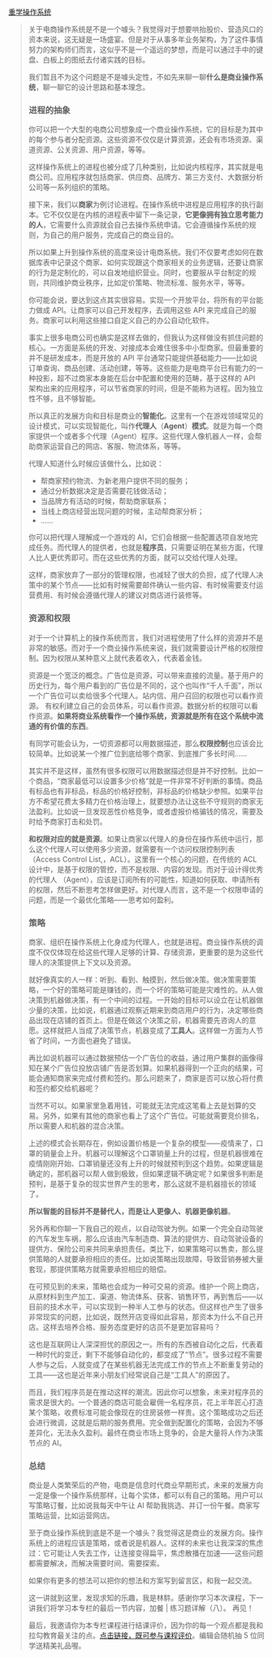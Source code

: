 [重学操作系统](https://kaiwu.lagou.com/course/courseInfo.htm?courseId=478&sid=20-h5Url-0&buyFrom=2&pageId=1pz4#/detail/pc?id=4652)



> 关于电商操作系统是不是一个噱头？我觉得对于想要哄抬股价、营造风口的资本来说，这无疑是一场盛宴。但是对于从事多年业务架构，为了这件事情努力的架构师们而言，这似乎不是一个遥远的梦想，而是可以通过手中的键盘、白板上的图纸去付诸实践的目标。
>
> 我们暂且不为这个问题是不是噱头定性，不如先来聊一聊**什么是商业操作系统**，聊一聊它的设计思路和基本理念。
>
> ### 进程的抽象
>
> 你可以把一个大型的电商公司想象成一个商业操作系统，它的目标是为其中的每个参与者分配资源。这些资源不仅仅是计算资源，还会有市场资源、渠道资源、公关资源、用户资源，等等。
>
> 这样操作系统上的进程也被分成了几种类别，比如说内核程序，其实就是电商公司。应用程序就包括商家、供应商、品牌方、第三方支付、大数据分析公司等一系列组织的策略。
>
> 接下来，我们以**商家**为例讨论进程。在操作系统中进程是应用程序的执行副本。它不仅仅是在内核的进程表中留下一条记录，**它更像拥有独立思考能力的人**，它需要什么资源就会自己去操作系统申请。它会遵循操作系统的规则，为自己的用户服务，完成自己的商业目的。
>
> 所以如果上升到操作系统的高度来设计电商系统。我们不仅要考虑如何在数据库表中记录这个商家、如何实现跟这个商家相关的业务逻辑，还要让商家的行为是定制化的，可以自发地组织营业。同时，也要服从平台制定的规则，共同维护商业秩序，比如定价策略、物流标准、服务水平，等等。
>
> 你可能会说，要达到这点其实很容易。实现一个开放平台，将所有的平台能力做成 API。让商家可以自己开发程序，去调用这些 API 来完成自己的服务。商家可以利用这些接口自定义自己的办公自动化软件。
>
> 事实上很多电商公司也确实是这样去做的，但我认为这样做没有抓住问题的核心。一方面是系统的开发、对接成本会难住很多中小型商家。但最重要的并不是研发成本，而是开放的 API 平台通常只能提供基础能力——比如说订单查询、商品创建、活动创建，等等。这些能力是电商平台已有能力的一种投影，超不过商家本身能在后台中配置和使用的范畴，基于这样的 API 架构出来的应用程序，可以节省商家的时间，但是不能称为进程。因为独立性不够，且不够智能。
>
> 所以真正的发展方向和目标是商业的**智能化**。这里有一个在游戏领域常见的设计模式，可以实现智能化，叫作**代理人**（**Agent**）**模式**。就是为每一个商家提供一个或者多个代理（Agent）程序。这些代理人像机器人一样，会帮助商家运营自己的网店、客服、物流体系，等等。
>
> 代理人知道什么时候应该做什么，比如说：
>
> - 帮商家预约物流、为新老用户提供不同的服务；
> - 通过分析数据决定是否需要花钱做活动；
> - 当品牌方有活动的时候，帮助商家联系；
> - 当线上商店经营出现问题的时候，主动帮商家分析；
> - ……
>
> 你可以把代理人理解成一个游戏的 AI，它们会根据一些配置选项自发地完成任务。而代理人的提供者，也就是**程序员**，只需要证明在某些方面，代理人比人更优秀即可。而在这些优秀的方面，就可以交给代理人处理。
>
> 这样，商家放弃了一部分的管理权限，也减轻了很大的负担，成了代理人决策中的某个节点——比如有时候需要邮件确认一些内容、有时候需要支付运营费用、有时候会遵循代理人的建议对商店进行装修等。
>
> ### 资源和权限
>
> 对于一个计算机上的操作系统而言，我们对进程使用了什么样的资源并不是非常的敏感。而对于一个商业操作系统来说，我们就需要设计严格的权限控制。因为权限从某种意义上就代表着收入，代表着金钱。
>
> 资源是一个宽泛的概念。广告位是资源，可以带来直接的流量。基于用户的历史行为，每个用户看到的广告位是不同的，这个也叫作“千人千面”，所以一个广告位可以卖给很多个代理人。站内信、用户召回的权限也可以看作资源。 有权利建立自己的会员体系，可以看作资源。数据分析的权限可以看作资源。**如果将商业系统看作一个操作系统，资源就是所有在这个系统中流通的有价值的东西**。
>
> 有同学可能会认为，一切资源都可以用数据描述，那么**权限控制**也应该会比较简单。比如说某一个推广位到底给哪个商家、到底推广多长时间……
>
> 其实并不是这样，虽然有很多权限可以用数据描述但是并不好控制。比如一个商品，“商家最低可以设置多少价格”就是一件非常不好判断的事情。商品有标品也有非标品，标品的价格好控制，非标品的价格缺少参照。如果平台方不希望花费太多精力在价格治理上，就要想办法让这些不守规则的商家无法盈利。比如说一旦发现恶性价格竞争，或者虚报价格骗钱的情况，需要及时给予商家打击和处罚。
>
> **和权限对应的就是资源**。如果让商家以代理人的身份在操作系统中运行，那么这个代理人可以使用多少资源，就需要有一个访问权限控制列表（Access Control List,，ACL）。这里有一个核心的问题，在传统的 ACL 设计中，是基于权限的管控，而不是权限、内容的发现。而对于设计得优秀的代理人 （Agent），应该是订阅所有的可能性，知道如何获取、申请所有的权限，然后不断思考怎样做更好。对代理人而言，这不是一个权限申请的问题，而是一个最优化策略——思考如何盈利。
>
> ### 策略
>
> 商家、组织在操作系统上化身成为代理人，也就是进程。商业操作系统的调度不仅仅体现在给这些代理人足够的计算、存储资源，更重要的是为这些代理人的决策提供上下文以及资源。
>
> 就好像真实的人一样：听到、看到、触摸到，然后做决策。做决策需要策略，一个好的策略可能是赚钱的，而一个坏的策略可能是灾难性的。从人做决策到机器做决策，有一个中间的过程。一开始的目标可以设立在让机器做少量的决策，比如说，机器通过观察近期来到商店用户的行为，决定哪些商品出现在店铺的首页上。但是在做这个决策之前，机器需要先咨询人的意愿。这样就把人当成了决策节点，机器变成了**工具人**。这样做一方面为人节省了时间，一方面也避免了错误。
>
> 再比如说机器可以通过数据预估一个广告位的收益，通过用户集群的画像得知在某个广告位投放店铺广告是否划算。如果机器得到一个正向的结果，可能会通知商家来完成付费和签约。那么问题来了，商家是否可以放心将付费和签约都交给机器呢？
>
> 当然不可以。如果家里急着用钱，可能就无法完成这笔看上去是划算的交易。另外，如果有其他的商家也看上了这个广告位。可能就需要竞价排名，所以需要人和机器的混合决策。
>
> 上述的模式会长期存在，例如设置价格是一个复杂的模型——疫情来了，口罩的销量会上升。机器可以理解这个口罩销量上升的过程，但是机器很难在疫情刚刚开始、口罩销量还没有上升的时候就预判到这个趋势。如果逻辑是确定的，那机器可以帮人做到极致，但如果逻辑不确定呢？如果很多判断是预判，是基于复杂的现实世界产生的思考，那么这就不是机器擅长的领域了。
>
> **所以智能的目标并不是替代人，而是让人更像人、机器更像机器**。
>
> 另外再和你聊一下我自己的观点，以自动驾驶为例。如果一个完全自动驾驶的汽车发生车祸，那么应该由汽车制造商、算法的提供方、自动驾驶设备的提供方、保险公司来共同来承担责任。类比下，如果策略可以售卖，那么提供策略的人就要承担相应的责任。比如说策略出现故障，导致营销券被大量套现，那提供策略方就需要承担相应的赔偿。
>
> 在可预见到的未来，策略也会成为一种可交易的资源。维护一个网上商店，从原材料到生产加工、渠道、物流体系、获客、销售环节，再到售后——以目前的技术水平，可以实现到一种半人工参与的状态。但这样也产生了很多非常现实的问题，比如说，既然开店变得如此容易，那资本为什么不自己开店。这样去培养合格、服务态度更好的店员不是更加容易吗？
>
> 这也是互联网让人深深担忧的原因之一。所有的东西被自动化之后，代表着一种时代的变迁，剩下不能够自动化的，都变成了“节点”。很多过程不需要人参与之后，人就变成了在某些机器无法完成工作的节点上不断重复劳动的工具——这也是近年来小朋友们经常说自己是“工具人”的原因了。
>
> 而且，我们程序员是在推动这样的潮流。因此你可以想象，未来对程序员的需求是很大的。一个普通的商店可能会雇佣一名程序员，花上半年匠心打造某个策略，收费标准可能会像现在的住房装修一样贵。这个策略成功之后还会进行微调，这就是后期的服务费用。完全做到配置化的策略，会因为不够差异化，无法永久盈利。最终在商业市场上竞争的，会是大量将人作为决策节点的 AI。
>
> ### 总结
>
> 商业是人类繁荣后的产物，电商是信息时代商业早期形式，未来的发展方向一定是像一个操作系统那样，让每个实体，都可以有自己的策略。用户可以写策略订餐，比如说我每天中午让 AI 帮助我挑选、并订一份午餐。商家写策略运营，比如运营网店。
>
> 至于商业操作系统到底是不是一个噱头？我觉得这是商业的发展方向。操作系统上的进程应该是策略，或者说是机器人。这样的未来也让我深深的焦虑过：它可能让人失去工作，让连接变得扁平，焦虑散播在加速——这些问题都需要解决，而解决需要时间、需要探索。
>
> 如果你有更多的想法可以把你的想法和方案写到留言区，和我一起交流。
>
> 这一讲就到这里，发现求知的乐趣，我是林䭽。感谢你学习本次课程，下一讲我们将学习本专栏的最后一节内容，加餐 | 练习题详解（八）。 再见！
>
> 最后，我邀请你为本专栏课程进行结课评价，因为你的每一个观点都是我和拉勾教育最关注的点。[点击链接，既可参与课程评价](https://wj.qq.com/s2/8016796/2a80/)。编辑会随机抽 5 位同学送精美礼品喔。